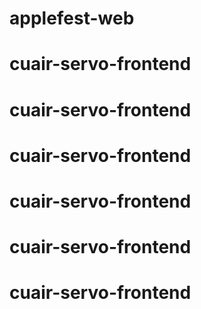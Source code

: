 # applefest-web
# cuair-servo-frontend
# cuair-servo-frontend
# cuair-servo-frontend
# cuair-servo-frontend
# cuair-servo-frontend
# cuair-servo-frontend
